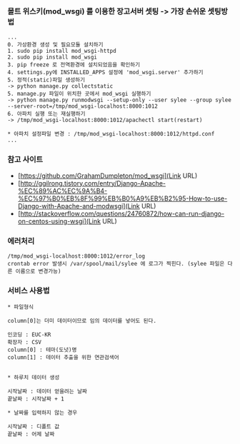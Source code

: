 ### 몰트 위스키(mod_wsgi) 를 이용한 장고서버 셋팅 -> 가장 손쉬운 셋팅방법

```
...
0. 가상환경 생성 및 필요모듈 설치하기 
1. sudo pip install mod_wsgi-httpd 
2. sudo pip install mod_wsgi 
3. pip freeze 로 전역환경에 설치되었음을 확인하기 
4. settings.py에 INSTALLED_APPS 설정에 'mod_wsgi.server' 추가하기
5. 정적(static)파일 생성하기 
-> python manage.py collectstatic
5. manage.py 파일이 위치한 곳에서 mod_wsgi 실행하기 
-> python manage.py runmodwsgi --setup-only --user sylee --group sylee --server-root=/tmp/mod_wsgi-localhost:8000:1012
6. 아파치 실행 또는 재실행하기 
-> /tmp/mod_wsgi-localhost:8000:1012/apachectl start(restart)

* 아파치 설정파일 변경 : /tmp/mod_wsgi-localhost:8000:1012/httpd.conf
...
```

### 참고 사이트 

* [https://github.com/GrahamDumpleton/mod_wsgi](Link URL)
* [http://ggilrong.tistory.com/entry/Django-Apache-%EC%89%AC%EC%9A%B4-%EC%97%B0%EB%8F%99%EB%B0%A9%EB%B2%95-How-to-use-Django-with-Apache-and-modwsgi](Link URL)
* [http://stackoverflow.com/questions/24760872/how-can-run-django-on-centos-using-wsgi](Link URL)

### 에러처리 

```
/tmp/mod_wsgi-localhost:8000:1012/error_log
crontab error 발생시 /var/spool/mail/sylee 에 로그가 찍힌다. (sylee 파일은 다른 이름으로 변경가능)
```


### 서비스 사용법
```
* 파일형식 

column[0]는 더미 데이터이므로 임의 데이터를 넣어도 된다. 

인코딩 : EUC-KR
확장자 : CSV
column[0] : 테마(도넛)명
column[1] : 데이터 추출을 위한 연관검색어  


* 하루치 데이터 생성

시작날짜 : 데이터 얻을려는 날짜
끝날짜 : 시작날짜 + 1

* 날짜를 입력하지 않는 경우 

시작날짜 : 디폴트 값
끝날짜 : 어제 날짜 
```
